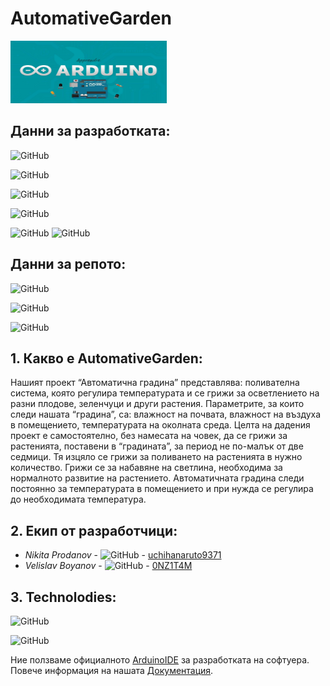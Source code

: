 
# AutomativeGarden

<img src="images/arduino1.jpg" height="100" width="250">

## Данни за разработката:
![GitHub](https://img.shields.io/github/issues-pr/uchihanaruto9371/AutomativeGarden?color=green&style=for-the-badge)

![GitHub](https://img.shields.io/github/issues-pr-closed/uchihanaruto9371/AutomativeGarden?color=green&style=for-the-badge)

![GitHub](https://img.shields.io/github/contributors/uchihanaruto9371/AutomativeGarden?style=for-the-badge)

![GitHub](https://img.shields.io/github/last-commit/uchihanaruto9371/AutomativeGarden/develop?style=for-the-badge)

![GitHub](https://img.shields.io/github/v/tag/uchihanaruto9371/AutomativeGarden?label=Last%20Version&logo=github&style=for-the-badge)
![GitHub](https://img.shields.io/github/release-date/uchihanaruto9371/AutomativeGarden?logo=github&style=for-the-badge)

## Данни за репото:
![GitHub](https://img.shields.io/github/forks/uchihanaruto9371/AutomativeGarden?style=social)

![GitHub](https://img.shields.io/github/stars/uchihanaruto9371/AutomativeGarden?style=social)

![GitHub](https://img.shields.io/github/watchers/uchihanaruto9371/AutomativeGarden?style=social)

## 1. Какво е AutomativeGarden:
Нашият проект “Автоматична градина” представлява: поливателна система, която регулира температурата и се грижи за осветлението на разни плодове, зеленчуци и други растения. Параметрите, за които следи нашата “градина”, са: влажност на почвата, влажност на въздуха в помещението, температурата на околната среда.     Целта на дадения проект е самостоятелно, без намесата на човек, да се грижи за растенията, поставени в “градината”, за период не по-малък от две седмици. Тя изцяло се грижи за поливането на растенията в нужно количество. Грижи се за набавяне на светлина, необходима за нормалното развитие на растението. Автоматичната градина следи постоянно за температурата в помещението и при нужда се регулира до необходимата температура.

## 2. Екип от разработчици:
* *Nikita Prodanov* - ![GitHub](https://img.shields.io/badge/SoftwareDev-uchihanaruto9371-black?style=for-the-badge) - [uchihanaruto9371](https://github.com/uchihanaruto9371)
* *Velislav Boyanov* - ![GitHub](https://img.shields.io/badge/hardwareDev-0NZ1TAM-blue?style=for-the-badge) - [0NZ1T4M](https://github.com/0NZ1T4M)

## 3. Technolodies:

![GitHub](https://img.shields.io/github/languages/count/uchihanaruto9371/AutomativeGarden?style=for-the-badge)

![GitHub](https://img.shields.io/github/languages/top/uchihanaruto9371/AutomativeGarden?label=Most%20used%20language&logo=c%2B%2B&style=for-the-badge)

Ние ползваме официалното [ArduinoIDE](https://www.arduino.cc/en/Main/Software) за разработката на софтуера.
Повече информация на нашата [Документация](https://github.com/uchihanaruto9371/AutomativeGarden/wiki/Development-Documentation).